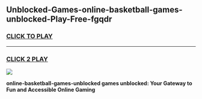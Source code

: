 
## Unblocked-Games-online-basketball-games-unblocked-Play-Free-fgqdr
<h3>
<a href="https://premium76.site?title=online-basketball-games-unblocked&ref=09A">CLICK TO PLAY</a></h3>
<hr>

<h3>
<a href="https://premium76.site?title=online-basketball-games-unblocked&ref=09A">CLICK 2 PLAY</a>
  
</h3>

<a href="https://premium76.site?title=online-basketball-games-unblocked&ref=09A"><img src="https://clearcache.store/games.png"></a>


**online-basketball-games-unblocked games unblocked: Your Gateway to Fun and Accessible Online Gaming**
